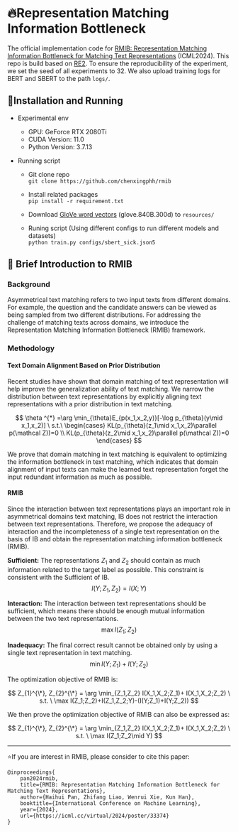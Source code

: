 # 🔥Representation Matching Information Bottleneck
The official implementation code for [RMIB: Representation Matching Information Bottleneck for Matching Text Representations](https://icml.cc/virtual/2024/poster/33374) (ICML2024). This repo is build based on [RE2](https://github.com/alibaba-edu/simple-effective-text-matching-pytorch). To ensure the reproducibility of the experiment, we set the seed of all experiments to 32. We also upload training logs for BERT and SBERT to the path `logs/`.

## 🚗Installation and Running

* Experimental env
  * GPU: GeForce RTX 2080Ti
  * CUDA Version: 11.0
  * Python Version: 3.7.13 

* Running script
  * Git clone repo </br>
    `git clone https://github.com/chenxingphh/rmib`
    
  * Install related packages </br>
   `pip install -r requirement.txt`

  * Download [GloVe word vectors](https://nlp.stanford.edu/projects/glove/) (glove.840B.300d) to `resources/`
  
  * Runing script (Using different configs to run different models and datasets) </br>
    `python train.py configs/sbert_sick.json5`

## 🚀 Brief Introduction to RMIB

### Background

Asymmetrical text matching refers to two input texts from different domains. For example, the question and the candidate answers can be viewed as being sampled from two different distributions. For addressing the challenge of matching texts across domains, we introduce the Representation Matching Information Bottleneck (RMIB) framework. 

### Methodology

#### Text Domain Alignment Based on Prior Distribution 

Recent studies have shown that domain matching of text representation will help improve the generalization ability of text matching.  We narrow the distribution between text representations by explicitly aligning text representations with a prior distribution in text matching. 

$$
\theta ^{*} =\arg \min_{\theta}E_{p(x_1,x_2,y)}[-\log p_{\theta}(y\mid x_1,x_2)] \ s.t.\ \begin{cases}
KL(p_{\theta}(z_1\mid x_1,x_2)\parallel p(\mathcal Z))=0  \\
KL(p_{\theta}(z_2\mid x_1,x_2)\parallel p(\mathcal Z))=0
\end{cases}
$$

We prove that domain matching in text matching is equivalent to optimizing the information bottleneck in text matching, which indicates that domain alignment of input texts can make the learned text representation forget the input redundant information as much as possible. 

#### RMIB

Since the interaction between text representations plays an important role in asymmetrical domains text matching, IB does not restrict the interaction between text representations. Therefore, we propose the adequacy of interaction and the incompleteness of a single text representation on the basis of IB and obtain the representation matching information bottleneck (RMIB).

**Sufficient:** The representations $Z_1$ and $Z_2$ should contain as much information related to the target label as possible. This constraint is consistent with the Sufficient of IB.
$$I(Y;Z_1,Z_2)=I(X;Y)$$

**Interaction:** The interaction between text representations should be sufficient, which means there should be enough mutual information between the two text representations.
$$\max I(Z_1; Z_2)$$

**Inadequacy:** The final correct result cannot be obtained only by using a single text representation in text matching.
$$\min I(Y; Z_1) + I(Y; Z_2)$$

The optimization objective of RMIB is:

$$
Z_{1}^{\*}, Z_{2}^{\*} =  \arg \min_{Z_1,Z_2}  I(X_1,X_2;Z_1)+ I(X_1,X_2;Z_2) \ s.t. \ \max I(Z_1;Z_2)+I(Z_1,Z_2;Y)-(I(Y;Z_1)+I(Y;Z_2)) 
$$

We then prove the optimization objective of RMIB can also be expressed as:

$$
Z_{1}^{\*}, Z_{2}^{\*} =  \arg \min_{Z_1,Z_2}  I(X_1,X_2;Z_1)+ I(X_1,X_2;Z_2) \ s.t. \ \max I(Z_1;Z_2\mid Y)
$$

***

⭐If you are interest in RMIB, please consider to cite this paper:
```
@inproceedings{
    pan2024rmib,
    title={RMIB: Representation Matching Information Bottleneck for Matching Text Representations},
    author={Haihui Pan, Zhifang Liao, Wenrui Xie, Kun Han},
    booktitle={International Conference on Machine Learning},
    year={2024},
    url={https://icml.cc/virtual/2024/poster/33374}
}
```
